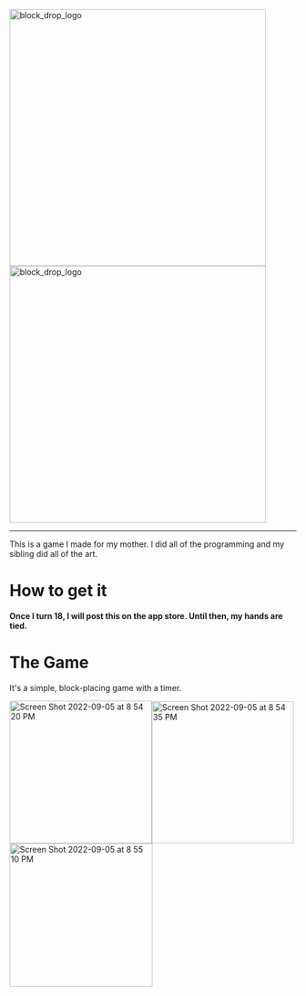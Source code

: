 <img alt="block_drop_logo" src="https://user-images.githubusercontent.com/85963782/188524649-8c1467cc-b2f3-49d5-99f3-0b54bd7ca2aa.png" width="450"> <img alt="block_drop_logo" src="https://user-images.githubusercontent.com/85963782/188524427-32ec97b7-7d12-4b43-a3ef-e832bfe5867b.png" width="450">
<hr>

This is a game I made for my mother. I did all of the programming and my sibling did all of the art.

# How to get it
**Once I turn 18, I will post this on the app store. Until then, my hands are tied.**

# The Game
It's a simple, block-placing game with a timer.


<img width="250" alt="Screen Shot 2022-09-05 at 8 54 20 PM" src="https://user-images.githubusercontent.com/85963782/188525361-3957cd1f-19d9-46b9-a5c6-148da4c37147.png"><img width="249" alt="Screen Shot 2022-09-05 at 8 54 35 PM" src="https://user-images.githubusercontent.com/85963782/188525368-6ea68d7f-0af9-49cb-96f8-914ed1e673b4.png"><img width="251" alt="Screen Shot 2022-09-05 at 8 55 10 PM" src="https://user-images.githubusercontent.com/85963782/188525374-acfda265-8bb2-4dbe-a87e-14f445342fdb.png">
